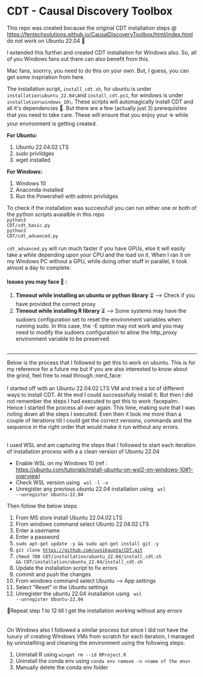 # CDT - Causal Discovery Toolbox

This repo was created because the original CDT installation steps @ https://fentechsolutions.github.io/CausalDiscoveryToolbox/html/index.html do not work on Ubuntu 22.04 :woozy_face:

I extended this further and created CDT installation for Windows also. So, all of you Windows fans out there can also benefit from this.

Mac fans, soorrry, you need to do this on your own. But, I guess, you can get some inspriation from here.

The installation script, `install_cdt.sh`, for ubuntu is under `installation\ubuntu_22.04\`and `install_cdt.ps1`, for windows is under `installation\windows_10\`. These scripts will automagically install CDT and all it's dependencies 💃. But there are a few (actually just 3) prerequisties that you need to take care. These will ensure that you enjoy your ☕️ while your environment is getting created. 

**For Ubuntu:**

1. Ubuntu 22.04.02 LTS
2. sudo privlidges
3. wget installed

**For Windows:**

1. Windows 10
2. Anaconda installed
3. Run the Powershell with admin privlidges

To check if the installation was successfull you can run either one or both of the python scripts avaialble in this repo<br>
<code>python3 CDT/cdt_basic.py</code><br>
<code>python3 CDT/cdt_advanced.py</code><br><br>
<code>cdt_advanced.py</code> will run much faster if you have GPUs, else it will easily take a while depending upon your CPU and the load on it. When I ran it on my Windows PC without a GPU, while doing other stuff in parallel, it took almost a day to complete.
<br>

#### Issues you may face :face_with_head_bandage: :

1. **Timeout while installing an ubuntu or python library** :hourglass_flowing_sand: --> Check if you have provided the correct proxy
2. **Timeout while installing R library** :hourglass_flowing_sand: --> Some systems may have the sudoers configuration set to reset the environment variables when running sudo. In this case, the -E option may not work and you may need to modify the sudoers configuration to allow the http_proxy environment variable to be preserved<br><br>

<hr>
Below is the process that I followed to get this to work on ubuntu. This is for my reference for a future me but if you are also interested to know about the grind, feel free to read through.:nerd_face:<br><br>
I started off with an Ubuntu 22.04.02 LTS VM and tried a lot of different ways to install CDT. At the end I could successsfully install it. But then I did not remember the steps I had executed to get this to work :facepalm:. Hence I started the process all over again. This time, making sure that I was noting down all the steps I executed. Even then it took me more than a couple of iterations till I could get the correct versions, commands and the sequence in the right order that would make it run without any errors.<br><br>


I used WSL and am capturing the steps that I followed to start each iteration of installation process with a a clean version of Ubuntu 22.04

- Enable WSL on my Windows 10 (ref : https://ubuntu.com/tutorials/install-ubuntu-on-wsl2-on-windows-10#1-overview)
- Check WSL version using <code> wsl -l -v </code>
- Unregister any previous ubuntu 22.04 installation using <code> wsl --unregister Ubuntu-22.04 </code>

Then follow the below steps

1. From MS store install Ubuntu 22.04.02 LTS
2. From windows command select Ubunto 22.04.02 LTS
3. Enter a username
4. Enter a password
5. <code>sudo apt-get update -y && sudo apt-get install git -y </code>
6. <code>git clone https://github.com/uvnikgupta/CDT.git </code>
7. <code>chmod 700 CDT/installation/ubuntu_22.04/install_cdt.sh && CDT/installation/ubuntu_22.04/install_cdt.sh </code>
8. Update the installation script to fix errors
9. commit and push the changes
10. From windows command select Ubuntu --> App settings
11. Select "Reset" in the Ubuntu settings
12. Unregister the ubuntu 22.04 installation using <code> wsl --unregister Ubuntu-22.04 </code>

:repeat:Repeat step 1 to 12 till I get the installation working without any errors
<br><br><br>
On Windows also I followed a similar process but since I did not have the luxury of creating Windows VMs from scratch for each iteration, I managed by uninstallting and cleaning the environment using the following steps:

1. Uninstall R using `winget rm --id RProject.R`
2. Uninstall the conda env using `conda env remove -n <name of the env>`
3. Manually delete the conda env folder
